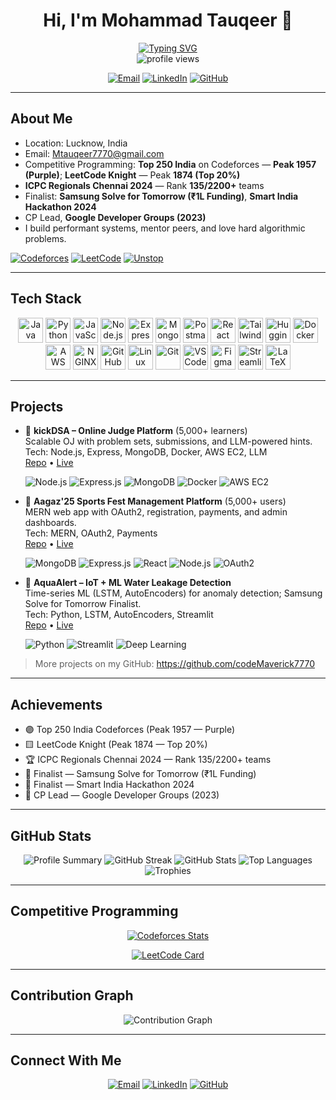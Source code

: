<!-- Profile README for Mohammad Tauqeer -->
<!-- Replace {GITHUB_USERNAME} with your GitHub username (e.g., codeMaverick7770) to enable the widgets -->

<div align="center">

# Hi, I'm Mohammad Tauqeer 👋

<a href="https://git.io/typing-svg">
  <img src="https://readme-typing-svg.demolab.com?font=Fira+Code&weight=600&size=22&pause=1200&center=true&vCenter=true&width=720&lines=Competitive+Programmer;Full-Stack+Developer;Open-Source+Contributor;Always+learning+and+building+🚀" alt="Typing SVG" />
</a>

<br/>

<img src="https://komarev.com/ghpvc/?username=codeMaverick7770&label=Profile%20views&color=0e75b6&style=flat" alt="profile views" />

<p>
  <a href="mailto:Mtauqeer7770@gmail.com"><img alt="Email" src="https://img.shields.io/badge/Email-Contact%20Me-blue?style=for-the-badge&logo=gmail&logoColor=white" /></a>
  <a href="https://linkedin.com/in/mohammad-tauqeer-ansari"><img alt="LinkedIn" src="https://img.shields.io/badge/LinkedIn-Connect-0A66C2?style=for-the-badge&logo=linkedin&logoColor=white" /></a>
  <a href="https://github.com/codeMaverick7770"><img alt="GitHub" src="https://img.shields.io/badge/GitHub-Follow-181717?style=for-the-badge&logo=github&logoColor=white" /></a>
</p>

</div>

---

## About Me

- Location: Lucknow, India  
- Email: Mtauqeer7770@gmail.com  
- Competitive Programming: **Top 250 India** on Codeforces — **Peak 1957 (Purple)**; **LeetCode Knight** — Peak **1874 (Top 20%)**  
- **ICPC Regionals Chennai 2024** — Rank **135/2200+** teams  
- Finalist: **Samsung Solve for Tomorrow (₹1L Funding)**, **Smart India Hackathon 2024**  
- CP Lead, **Google Developer Groups (2023)**  
- I build performant systems, mentor peers, and love hard algorithmic problems.

<p>
  <a href="https://codeforces.com/profile/pedrosa"><img alt="Codeforces" src="https://img.shields.io/badge/Codeforces-Purple%201957-1F8ACB?style=flat&logo=codeforces&logoColor=white" /></a>
  <a href="https://leetcode.com/Mtauqeer7770"><img alt="LeetCode" src="https://img.shields.io/badge/LeetCode-Knight%201874-FFA116?style=flat&logo=leetcode&logoColor=white" /></a>
  <a href="https://unstop.com/profile/mohamans1924"><img alt="Unstop" src="https://img.shields.io/badge/Unstop-Profile-6A00F5?style=flat&logo=fastapi&logoColor=white" /></a>
</p>

---

## Tech Stack

<!-- Icons from devicon & simpleicons -->
<p align="center">
  <img alt="Java" src="https://cdn.jsdelivr.net/gh/devicons/devicon/icons/java/java-original.svg" width="40" height="40" />
  <img alt="Python" src="https://cdn.jsdelivr.net/gh/devicons/devicon/icons/python/python-original.svg" width="40" height="40" />
  <img alt="JavaScript" src="https://cdn.jsdelivr.net/gh/devicons/devicon/icons/javascript/javascript-original.svg" width="40" height="40" />
  <img alt="Node.js" src="https://cdn.jsdelivr.net/gh/devicons/devicon/icons/nodejs/nodejs-original.svg" width="40" height="40" />
  <img alt="Express.js" src="https://cdn.jsdelivr.net/gh/devicons/devicon/icons/express/express-original.svg" width="40" height="40" />
  <img alt="MongoDB" src="https://cdn.jsdelivr.net/gh/devicons/devicon/icons/mongodb/mongodb-original.svg" width="40" height="40" />
  <img alt="Postman" src="https://cdn.jsdelivr.net/gh/devicons/devicon/icons/postman/postman-original.svg" width="40" height="40" />
  <img alt="React" src="https://cdn.jsdelivr.net/gh/devicons/devicon/icons/react/react-original.svg" width="40" height="40" />
  <img alt="Tailwind" src="https://cdn.jsdelivr.net/gh/devicons/devicon/icons/tailwindcss/tailwindcss-original.svg" width="40" height="40" />
  <img alt="Hugging Face" src="https://cdn.jsdelivr.net/gh/devicons/devicon/icons/huggingface/huggingface-original.svg" width="40" height="40" />
  <img alt="Docker" src="https://cdn.jsdelivr.net/gh/devicons/devicon/icons/docker/docker-original.svg" width="40" height="40" />
  <img alt="AWS" src="https://cdn.jsdelivr.net/gh/devicons/devicon/icons/amazonwebservices/amazonwebservices-original.svg" width="40" height="40" />
  <img alt="NGINX" src="https://cdn.jsdelivr.net/gh/devicons/devicon/icons/nginx/nginx-original.svg" width="40" height="40" />
  <img alt="GitHub Actions" src="https://cdn.jsdelivr.net/gh/devicons/devicon/icons/githubactions/githubactions-original.svg" width="40" height="40" />
  <img alt="Linux" src="https://cdn.jsdelivr.net/gh/devicons/devicon/icons/linux/linux-original.svg" width="40" height="40" />
  <img alt="Git" src="https://cdn.jsdelivr.net/gh/devicons/devicon/icons/git/git-original.svg" width="40" height="40" />
  <img alt="VS Code" src="https://cdn.jsdelivr.net/gh/devicons/devicon/icons/vscode/vscode-original.svg" width="40" height="40" />
  <img alt="Figma" src="https://cdn.jsdelivr.net/gh/devicons/devicon/icons/figma/figma-original.svg" width="40" height="40" />
  <img alt="Streamlit" src="https://cdn.jsdelivr.net/gh/devicons/devicon/icons/streamlit/streamlit-original.svg" width="40" height="40" />
  <img alt="LaTeX" src="https://cdn.jsdelivr.net/gh/devicons/devicon/icons/latex/latex-original.svg" width="40" height="40" />
</p>

---

## Projects

- 🔹 **kickDSA – Online Judge Platform** (5,000+ learners)  
  Scalable OJ with problem sets, submissions, and LLM-powered hints.  
  Tech: Node.js, Express, MongoDB, Docker, AWS EC2, LLM  
  <a href="https://github.com/codeMaverick7770/kickDSA">Repo</a> • <a href="https://kickdsa.online/">Live</a>

  <img alt="Node.js" src="https://img.shields.io/badge/Node.js-339933?style=flat&logo=nodedotjs&logoColor=white" />
  <img alt="Express.js" src="https://img.shields.io/badge/Express.js-000000?style=flat&logo=express&logoColor=white" />
  <img alt="MongoDB" src="https://img.shields.io/badge/MongoDB-47A248?style=flat&logo=mongodb&logoColor=white" />
  <img alt="Docker" src="https://img.shields.io/badge/Docker-2496ED?style=flat&logo=docker&logoColor=white" />
  <img alt="AWS EC2" src="https://img.shields.io/badge/AWS%20EC2-FF9900?style=flat&logo=amazon-aws&logoColor=white" />

- 🔹 **Aagaz'25 Sports Fest Management Platform** (5,000+ users)  
  MERN web app with OAuth2, registration, payments, and admin dashboards.  
  Tech: MERN, OAuth2, Payments  
  <a href="https://github.com/codeMaverick7770/aagaz25">Repo</a> • <a href="https://aagaz25.online/">Live</a>

  <img alt="MongoDB" src="https://img.shields.io/badge/MongoDB-47A248?style=flat&logo=mongodb&logoColor=white" />
  <img alt="Express.js" src="https://img.shields.io/badge/Express.js-000000?style=flat&logo=express&logoColor=white" />
  <img alt="React" src="https://img.shields.io/badge/React-61DAFB?style=flat&logo=react&logoColor=black" />
  <img alt="Node.js" src="https://img.shields.io/badge/Node.js-339933?style=flat&logo=nodedotjs&logoColor=white" />
  <img alt="OAuth2" src="https://img.shields.io/badge/OAuth2-3D3D3D?style=flat&logo=openid&logoColor=white" />

- 🔹 **AquaAlert – IoT + ML Water Leakage Detection**  
  Time-series ML (LSTM, AutoEncoders) for anomaly detection; Samsung Solve for Tomorrow Finalist.  
  Tech: Python, LSTM, AutoEncoders, Streamlit  
  <a href="https://github.com/codeMaverick7770/aquaalert">Repo</a> • <a href="#">Live</a>

  <img alt="Python" src="https://img.shields.io/badge/Python-3776AB?style=flat&logo=python&logoColor=white" />
  <img alt="Streamlit" src="https://img.shields.io/badge/Streamlit-FF4B4B?style=flat&logo=streamlit&logoColor=white" />
  <img alt="Deep Learning" src="https://img.shields.io/badge/Deep%20Learning-3A3A3A?style=flat&logo=tensorflow&logoColor=white" />

> More projects on my GitHub: https://github.com/codeMaverick7770

---

## Achievements

- 🟣 Top 250 India Codeforces (Peak 1957 — Purple)  
- 🟨 LeetCode Knight (Peak 1874 — Top 20%)  
- 🏆 ICPC Regionals Chennai 2024 — Rank 135/2200+ teams  
- 🥇 Finalist — Samsung Solve for Tomorrow (₹1L Funding)  
- 🥇 Finalist — Smart India Hackathon 2024  
- 🤝 CP Lead — Google Developer Groups (2023)

---

## GitHub Stats

<div align="center">

<img src="https://github-profile-summary-cards.vercel.app/api/cards/profile-details?username={GITHUB_USERNAME}&theme=tokyonight" alt="Profile Summary" />

<img src="https://streak-stats.demolab.com?user=codeMaverick7770&theme=tokyonight&hide_border=true" alt="GitHub Streak" />

<img src="https://github-readme-stats.vercel.app/api?username=codeMaverick7770&show_icons=true&theme=tokyonight&hide_border=true" alt="GitHub Stats" />

<img src="https://github-readme-stats.vercel.app/api/top-langs/?username=codeMaverick7770&layout=compact&theme=tokyonight&hide_border=true" alt="Top Languages" />

<img src="https://github-profile-trophy.vercel.app/?username=codeMaverick7770&theme=tokyonight&no-frame=true&margin-w=15" alt="Trophies" />

</div>

---

## Competitive Programming

<p align="center">
  <a href="https://codeforces.com/profile/pedrosa"><img src="https://codeforces-readme-stats.vercel.app/api/card?username=pedrosa&theme=github_dark" alt="Codeforces Stats" /></a>
</p>

<p align="center">
  <a href="https://leetcode.com/Mtauqeer7770"><img src="https://leetcard.jacoblin.cool/Mtauqeer7770?theme=dark&font=Source%20Code%20Pro&ext=contest" alt="LeetCode Card" /></a>
</p>

---

## Contribution Graph

<p align="center">
  <img src="https://github-readme-activity-graph.vercel.app/graph?username=codeMaverick7770&theme=tokyo-night&hide_border=true" alt="Contribution Graph" />
</p>

---

## Connect With Me

<p align="center">
  <a href="mailto:Mtauqeer7770@gmail.com"><img alt="Email" src="https://img.shields.io/badge/Email-Mohammad%20Tauqeer-red?style=for-the-badge&logo=gmail&logoColor=white" /></a>
  <a href="https://linkedin.com/in/mohammad-tauqeer-ansari"><img alt="LinkedIn" src="https://img.shields.io/badge/LinkedIn-Mohammad%20Tauqeer-0A66C2?style=for-the-badge&logo=linkedin&logoColor=white" /></a>
  <a href="https://github.com/codeMaverick7770"><img alt="GitHub" src="https://img.shields.io/badge/GitHub-codeMaverick7770-181717?style=for-the-badge&logo=github&logoColor=white" /></a>
</p>
